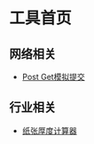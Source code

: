 # 工具首页

## 网络相关
  - [Post Get模拟提交](//holley.gitee.io/demo/NetWork_PostAndGet.html)

## 行业相关
  - [纸张厚度计算器](//holley.gitee.io/demo/industry/PaperThicknessCalculator.html)
